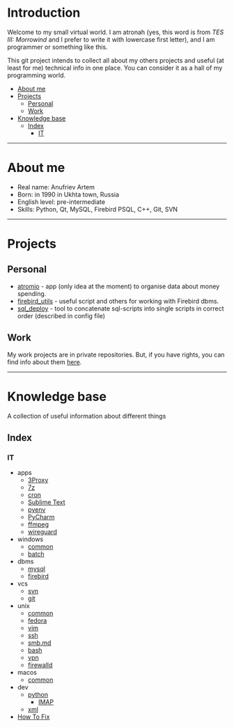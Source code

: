 # Introduction

Welcome to my small virtual world.
I am atronah (yes, this word is from _TES III: Morrowind_
and I prefer to write it with lowercase first letter),
and I am programmer or something like this.

This git project intends to collect all about my others projects and useful (at least for me) technical info in one place.
You can consider it as a hall of my programming world.


<!-- MarkdownTOC autolink="true" lowercase="all" uri_encoding="false" -->

- [About me](#about-me)
- [Projects](#projects)
    - [Personal](#personal)
    - [Work](#work)
- [Knowledge base](#knowledge-base)
    - [Index](#index)
        - [IT](#it)

<!-- /MarkdownTOC -->


-----------------


# About me

- Real name: Anufriev Artem
- Born: in 1990 in Ukhta town, Russia
- English level: pre-intermediate
- Skills: Python, Qt, MySQL, Firebird PSQL, C++, Git, SVN


-----------------



# Projects

## Personal

- [atromio](https://github.com/atronah/atromio) - app (only idea at the moment) to organise data about money spending.
- [firebird_utils](https://github.com/atronah/firebird_utils) - useful script and others for working with Firebird dbms.
- [sql_deploy](https://github.com/atronah/sql_deploy) - tool to concatenate sql-scripts into single scripts in correct order (described in config file)


## Work

My work projects are in private repositories.
But, if you have rights, you can find info about them [here](https://gitlab.com/mplus/info).


-----------------


# Knowledge base

A collection of useful information about different things

## Index

### IT

- apps
    - [3Proxy](it/apps/3proxy.md)
    - [7z](it/apps/7z.md)
    - [cron](it/apps/cron.md)
    - [Sublime Text](it/apps/sublime.md)
    - [pyenv](it/apps/pyenv.md)
    - [PyCharm](it/apps/pycharm.md)
    - [ffmpeg](it/apps/ffmpeg.md)
    - [wireguard](it/apps/wireguard.md)
- windows
    - [common](it/windows/common.md)
    - [batch](it/windows/batch.md)
- dbms
    - [mysql](it/dbms/mysql.md)
    - [firebird](it/dbms/firebird.md)
- vcs
    - [svn](it/vcs/svn.md)
    - [git](it/vcs/git.md)
- unix
    - [common](it/unix/common.md)
    - [fedora](it/unix/fedora.md)
    - [vim](it/unix/vim.md)
    - [ssh](it/unix/ssh.md)
    - [smb.md](it/unix/smb.md)
    - [bash](it/unix/bash.md)
    - [vpn](it/unix/vpn.md)
    - [firewalld](it/unix/firewalld.md)
- macos
    - [common](it/mac/common.md)
- dev
    - [python](it/dev/python/README.md)
        - [IMAP](it/dev/python/imap.md)
    - [xml](it/dev/xml.md)
- [How To Fix](it/how_to_fix.md)
